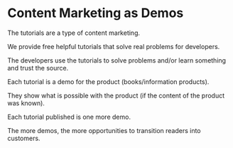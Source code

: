 # Content Marketing as Demos

The tutorials are a type of content marketing.

We provide free helpful tutorials that solve real problems for developers.

The developers use the tutorials to solve problems and/or learn something and trust the source.

Each tutorial is a demo for the product (books/information products).

They show what is possible with the product (if the content of the product was known).

Each tutorial published is one more demo.

The more demos, the more opportunities to transition readers into customers.

